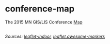 conference-map
==============

The 2015 MN GIS/LIS Conference <a href="http://geospatialem.github.io/conference-map">Map<a/><br /><br />

<i>Sources: <a href="https://github.com/cbaines/leaflet-indoor">leaflet-indoor</a>, <a href="https://github.com/lvoogdt/Leaflet.awesome-markers">leaflet.awesome-markers</a></i>
